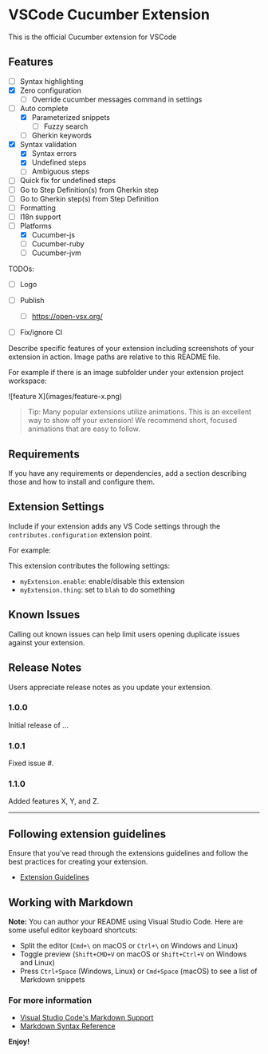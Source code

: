 # VSCode Cucumber Extension

This is the official Cucumber extension for VSCode

## Features

- [ ] Syntax highlighting
- [x] Zero configuration
  - [ ] Override cucumber messages command in settings
- [ ] Auto complete
  - [x] Parameterized snippets
    - [ ] Fuzzy search
  - [ ] Gherkin keywords
- [x] Syntax validation
  - [x] Syntax errors
  - [x] Undefined steps
  - [ ] Ambiguous steps
- [ ] Quick fix for undefined steps
- [ ] Go to Step Definition(s) from Gherkin step
- [ ] Go to Gherkin step(s) from Step Definition
- [ ] Formatting
- [ ] I18n support 
- [ ] Platforms
  - [x] Cucumber-js
  - [ ] Cucumber-ruby
  - [ ] Cucumber-jvm

TODOs:

- [ ] Logo
- [ ] Publish
  - [ ] https://open-vsx.org/
- [ ] Fix/ignore CI




Describe specific features of your extension including screenshots of your extension in action. Image paths are relative to this README file.

For example if there is an image subfolder under your extension project workspace:

\!\[feature X\]\(images/feature-x.png\)

> Tip: Many popular extensions utilize animations. This is an excellent way to show off your extension! We recommend short, focused animations that are easy to follow.

## Requirements

If you have any requirements or dependencies, add a section describing those and how to install and configure them.

## Extension Settings

Include if your extension adds any VS Code settings through the `contributes.configuration` extension point.

For example:

This extension contributes the following settings:

* `myExtension.enable`: enable/disable this extension
* `myExtension.thing`: set to `blah` to do something

## Known Issues

Calling out known issues can help limit users opening duplicate issues against your extension.

## Release Notes

Users appreciate release notes as you update your extension.

### 1.0.0

Initial release of ...

### 1.0.1

Fixed issue #.

### 1.1.0

Added features X, Y, and Z.

-----------------------------------------------------------------------------------------------------------
## Following extension guidelines

Ensure that you've read through the extensions guidelines and follow the best practices for creating your extension.

* [Extension Guidelines](https://code.visualstudio.com/api/references/extension-guidelines)

## Working with Markdown

**Note:** You can author your README using Visual Studio Code.  Here are some useful editor keyboard shortcuts:

* Split the editor (`Cmd+\` on macOS or `Ctrl+\` on Windows and Linux)
* Toggle preview (`Shift+CMD+V` on macOS or `Shift+Ctrl+V` on Windows and Linux)
* Press `Ctrl+Space` (Windows, Linux) or `Cmd+Space` (macOS) to see a list of Markdown snippets

### For more information

* [Visual Studio Code's Markdown Support](http://code.visualstudio.com/docs/languages/markdown)
* [Markdown Syntax Reference](https://help.github.com/articles/markdown-basics/)

**Enjoy!**
